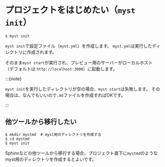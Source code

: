 # プロジェクトをはじめたい（``myst init``）

```console
$ myst init
```

``myst init``で設定ファイル（``myst.yml``）を作成します。
``myst.yml``は実行したディレクトリに作成されます。

そのまま``myst start``が実行され、プレビュー用のサーバーがローカルホスト（デフォルトは ``http://localhost:3000``）に起動します。

:::{note}

``myst init``を実行したディレクトリが空の場合、``myst start``は失敗します。
その場合は、なんでもいいので``.md``ファイルを作成すればOKです。

:::

## 他ツールから移行したい

```console
$ mkdir mystmd  # myst用のディレクトリを作成する
$ cd mystmd
$ myst init
```

Sphinxなどの他ツールから移行する場合、プロジェクト直下に``mystmd``のようなmyst用のディレクトリを作成するとよいです。
